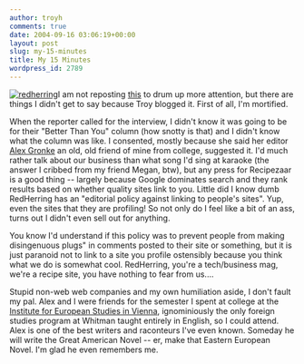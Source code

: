 ```yaml
---
author: troyh
comments: true
date: 2004-09-16 03:06:19+00:00
layout: post
slug: my-15-minutes
title: My 15 Minutes
wordpress_id: 2789
---
```


[![redherring](http://troyandgay.com/pix/geek_16.gif)](http://www.redherring.com/article.aspx?a=10846&hed=Better+than+You%3a+Gourmet+geek)I am not reposting [this](http://www.redherring.com/article.aspx?a=10846&hed=Better+than+You%3a+Gourmet+geek) to drum up more attention, but there are things I didn't get to say because Troy blogged it.  First of all, I'm mortified.

When the reporter called for the interview, I didn't know it was going to be for their "Better Than You" column (how snotty is that) and I didn't know what the column was like.  I consented, mostly because she said her editor [Alex Gronke](http://www.google.com/search?q=alex+gronke&ie=UTF-8&oe=UTF-8) an old, old friend of mine from college, suggested it.  I'd much rather talk about our business than what song I'd sing at karaoke (the answer I cribbed from my friend Megan, btw), but any press for Recipezaar is a good thing -- largely because Google dominates search and they rank results based on whether quality sites link to you.  Little did I know dumb RedHerring has an "editorial policy against linking to people's sites".  Yup, even the sites that they are profiling!  So not only do I feel like a bit of an ass, turns out I didn't even sell out for anything.

You know I'd understand if this policy was to prevent people from making disingenuous plugs" in comments posted to their site or something, but it is just paranoid not to link to a site you profile ostensibly because you think what we do is somewhat cool.  RedHerring, you're a tech/business mag, we're a recipe site, you have nothing to fear from us....

Stupid non-web web companies and my own humiliation aside, I don't fault my pal.  Alex and I were friends for the semester I spent at college at the [Institute for European Studies in Vienna](http://www.ies.ac.at/), ignominiously the only foreign studies program at Whitman taught entirely in English, so I could attend.  Alex is one of the best writers and raconteurs I've even known.  Someday he will write the Great American Novel -- er, make that Eastern European Novel.  I'm glad he even remembers me.
